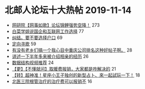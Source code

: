 # 北邮人论坛十大热帖 2019-11-14

- [网研院【网事如歌】论坛锦鲤强势空降！](https://bbs.byr.cn/article/KaraOK/107369) 273
- [白菜学姐说国企和互联网工作选择](https://bbs.byr.cn/article/WorkLife/1133105) 77
- [纠结。要不要选择户口](https://bbs.byr.cn/article/Job/2063725) 69
- [定向寻歌](https://bbs.byr.cn/article/Talking/6164772) 59
- [有没有老乡们搞一个我心目中重庆公司排名这种好帖子啊。](https://bbs.byr.cn/article/Chongqing/25127) 28
- [讲述一下半年多来被介绍相亲的经历](https://bbs.byr.cn/article/Friends/1943104) 26
- [数据结构视频推荐](https://bbs.byr.cn/article/StudyShare/193601) 24
- [【更】【不懂就问】取暖费报销，大家都是咋解决的](https://bbs.byr.cn/article/Home/121739) 21
- [【转】超神准！星座小王子独创的新型占卜、來一起試玩一下！](https://bbs.byr.cn/article/Constellations/326533) 18
- [北医三院根管治疗的治疗费可以报销不](https://bbs.byr.cn/article/Health/219276) 16


